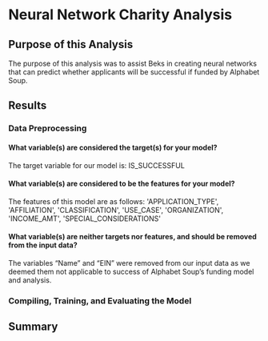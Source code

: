 # Neural Network Charity Analysis

## Purpose of this Analysis

The purpose of this analysis was to assist Beks in creating neural networks that can predict whether applicants will be successful if funded by Alphabet Soup.

## Results

### Data Preprocessing

#### What variable(s) are considered the target(s) for your model?

The target variable for our model is: IS_SUCCESSFUL

#### What variable(s) are considered to be the features for your model?

The features of this model are as follows:
'APPLICATION_TYPE',
 'AFFILIATION',
 'CLASSIFICATION',
 'USE_CASE',
 'ORGANIZATION',
 'INCOME_AMT',
 'SPECIAL_CONSIDERATIONS'

#### What variable(s) are neither targets nor features, and should be removed from the input data?

The variables “Name” and “EIN” were removed from our input data as we deemed them not applicable to success of Alphabet Soup’s funding model and analysis.

### Compiling, Training, and Evaluating the Model





## Summary